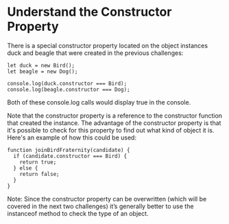 # Understand the Constructor Property

There is a special constructor property located on the object instances duck and beagle that were created in the previous challenges:

```
let duck = new Bird();
let beagle = new Dog();

console.log(duck.constructor === Bird);
console.log(beagle.constructor === Dog);
```

Both of these console.log calls would display true in the console.

Note that the constructor property is a reference to the constructor function that created the instance. The advantage of the constructor property is that it's possible to check for this property to find out what kind of object it is. Here's an example of how this could be used:

```
function joinBirdFraternity(candidate) {
  if (candidate.constructor === Bird) {
    return true;
  } else {
    return false;
  }
}
```

Note: Since the constructor property can be overwritten (which will be covered in the next two challenges) it’s generally better to use the instanceof method to check the type of an object.
